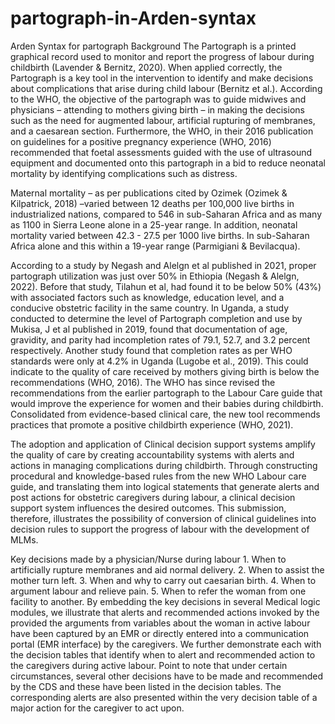 # partograph-in-Arden-syntax
Arden Syntax for partograph
Background
The Partograph is a printed graphical record used to monitor and report the progress of labour during childbirth (Lavender & Bernitz, 2020). When applied correctly, the Partograph is a key tool in the intervention to identify and make decisions about complications that arise during child labour (Bernitz et al.). According to the WHO, the objective of the partograph was to guide midwives and physicians – attending to mothers giving birth – in making the decisions such as the need for augmented labour, artificial rupturing of membranes, and a caesarean section. Furthermore, the WHO, in their 2016 publication on guidelines for a positive pregnancy experience (WHO, 2016) recommended that foetal assessments guided with the use of ultrasound equipment and documented onto this partograph in a bid to reduce neonatal mortality by identifying complications such as distress.

Maternal mortality – as per publications cited by Ozimek (Ozimek & Kilpatrick, 2018) –varied between 12 deaths per 100,000 live births in industrialized nations, compared to 546 in sub-Saharan Africa and as many as 1100 in Sierra Leone alone in a 25-year range. In addition, neonatal mortality varied between 42.3 - 27.5 per 1000 live births. In sub-Saharan Africa alone and this within a 19-year range (Parmigiani & Bevilacqua).

According to a study by Negash and Alelgn et al published in 2021, proper partograph utilization was just over 50% in Ethiopia (Negash & Alelgn, 2022). Before that study, Tilahun et al, had found it to be below 50% (43%) with associated factors such as knowledge, education level, and a conducive obstetric facility in the same country. In Uganda, a study conducted to determine the level of Partograph completion and use by Mukisa, J et al published in 2019, found that documentation of age, gravidity, and parity had incompletion rates of 79.1, 52.7, and 3.2 percent respectively. Another study found that completion rates as per WHO standards were only at 4.2% in Uganda (Lugobe et al., 2019). This could indicate to the quality of care received by mothers giving birth is below the recommendations (WHO, 2016). The WHO has since revised the recommendations from the earlier partograph to the Labour Care guide that would improve the experience for women and their babies during childbirth. Consolidated from evidence-based clinical care, the new tool recommends practices that promote a positive childbirth experience (WHO, 2021).

The adoption and application of Clinical decision support systems amplify the quality of care by creating accountability systems with alerts and actions in managing complications during childbirth. Through constructing procedural and knowledge-based rules from the new WHO Labour care guide, and translating them into logical statements that generate alerts and post actions for obstetric caregivers during labour, a clinical decision support system influences the desired outcomes. This submission, therefore, illustrates the possibility of conversion of clinical guidelines into decision rules to support the progress of labour with the development of MLMs.

Key decisions made by a physician/Nurse during labour 1. When to artificially rupture membranes and aid normal delivery. 2. When to assist the mother turn left. 3. When and why to carry out caesarian birth. 4. When to argument labour and relieve pain. 5. When to refer the woman from one facility to another. By embedding the key decisions in several Medical logic modules, we illustrate that alerts and recommended actions invoked by the provided the arguments from variables about the woman in active labour have been captured by an EMR or directly entered into a communication portal (EMR interface) by the caregivers. We further demonstrate each with the decision tables that identify when to alert and recommended action to the caregivers during active labour. Point to note that under certain circumstances, several other decisions have to be made and recommended by the CDS and these have been listed in the decision tables. The corresponding alerts are also presented within the very decision table of a major action for the caregiver to act upon.
